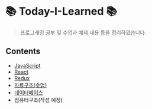 # 📚 Today-I-Learned 📚
> 프로그래밍 공부 및 수업과 예제 내용 등을 정리하였습니다.

## Contents
+ [JavaScript](https://github.com/leejiwon6315/Today-I-Learned/tree/master/JavaScript)
+ [React](https://github.com/leejiwon6315/Today-I-Learned/tree/master/React)
+ [Redux](https://github.com/leejiwon6315/Today-I-Learned/tree/master/Redux)
+ [자료구조(수업)](https://github.com/leejiwon6315/Today-I-Learned/tree/master/자료구조(수업))
+ [데이터베이스](https://github.com/leejiwon6315/Today-I-Learned/tree/master/데이터베이스)
+ 컴퓨터구조(작성 예정)
